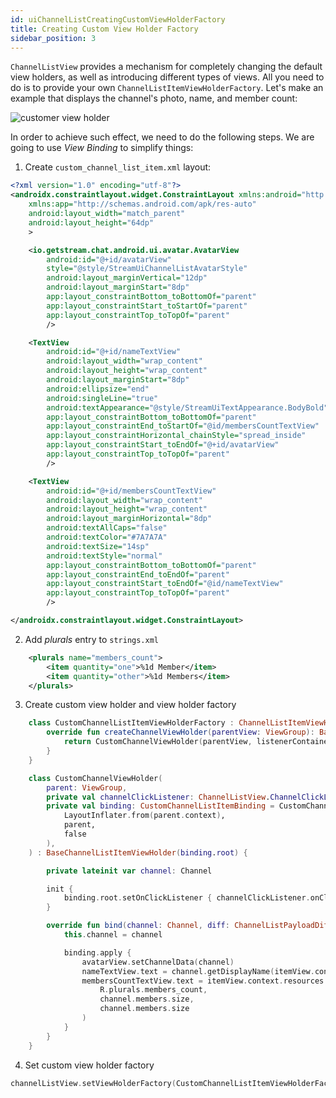 ```yaml
---
id: uiChannelListCreatingCustomViewHolderFactory
title: Creating Custom View Holder Factory
sidebar_position: 3
---
```

`ChannelListView` provides a mechanism for completely changing the default view holders, as well as introducing different types of views. All you need to do is to provide your own `ChannelListItemViewHolderFactory`. Let's make an example that displays the channel's photo, name, and member count:

![customer view holder](/img/custom_view_holder.png)

In order to achieve such effect, we need to do the following steps. We are going to use _View Binding_ to simplify things:
1. Create `custom_channel_list_item.xml` layout:
```xml
<?xml version="1.0" encoding="utf-8"?>
<androidx.constraintlayout.widget.ConstraintLayout xmlns:android="http://schemas.android.com/apk/res/android"
    xmlns:app="http://schemas.android.com/apk/res-auto"
    android:layout_width="match_parent"
    android:layout_height="64dp"
    >

    <io.getstream.chat.android.ui.avatar.AvatarView
        android:id="@+id/avatarView"
        style="@style/StreamUiChannelListAvatarStyle"
        android:layout_marginVertical="12dp"
        android:layout_marginStart="8dp"
        app:layout_constraintBottom_toBottomOf="parent"
        app:layout_constraintStart_toStartOf="parent"
        app:layout_constraintTop_toTopOf="parent"
        />

    <TextView
        android:id="@+id/nameTextView"
        android:layout_width="wrap_content"
        android:layout_height="wrap_content"
        android:layout_marginStart="8dp"
        android:ellipsize="end"
        android:singleLine="true"
        android:textAppearance="@style/StreamUiTextAppearance.BodyBold"
        app:layout_constraintBottom_toBottomOf="parent"
        app:layout_constraintEnd_toStartOf="@id/membersCountTextView"
        app:layout_constraintHorizontal_chainStyle="spread_inside"
        app:layout_constraintStart_toEndOf="@+id/avatarView"
        app:layout_constraintTop_toTopOf="parent"
        />

    <TextView
        android:id="@+id/membersCountTextView"
        android:layout_width="wrap_content"
        android:layout_height="wrap_content"
        android:layout_marginHorizontal="8dp"
        android:textAllCaps="false"
        android:textColor="#7A7A7A"
        android:textSize="14sp"
        android:textStyle="normal"
        app:layout_constraintBottom_toBottomOf="parent"
        app:layout_constraintEnd_toEndOf="parent"
        app:layout_constraintStart_toEndOf="@id/nameTextView"
        app:layout_constraintTop_toTopOf="parent"
        />

</androidx.constraintlayout.widget.ConstraintLayout>
```
2. Add _plurals_ entry to `strings.xml`
```xml
    <plurals name="members_count">
        <item quantity="one">%1d Member</item>
        <item quantity="other">%1d Members</item>
    </plurals>
```
3. Create custom view holder and view holder factory
```kotlin
    class CustomChannelListItemViewHolderFactory : ChannelListItemViewHolderFactory() {
        override fun createChannelViewHolder(parentView: ViewGroup): BaseChannelListItemViewHolder {
            return CustomChannelViewHolder(parentView, listenerContainer.channelClickListener)
        }
    }

    class CustomChannelViewHolder(
        parent: ViewGroup,
        private val channelClickListener: ChannelListView.ChannelClickListener,
        private val binding: CustomChannelListItemBinding = CustomChannelListItemBinding.inflate(
            LayoutInflater.from(parent.context),
            parent,
            false
        ),
    ) : BaseChannelListItemViewHolder(binding.root) {

        private lateinit var channel: Channel

        init {
            binding.root.setOnClickListener { channelClickListener.onClick(channel) }
        }

        override fun bind(channel: Channel, diff: ChannelListPayloadDiff) {
            this.channel = channel

            binding.apply {
                avatarView.setChannelData(channel)
                nameTextView.text = channel.getDisplayName(itemView.context)
                membersCountTextView.text = itemView.context.resources.getQuantityString(
                    R.plurals.members_count,
                    channel.members.size,
                    channel.members.size
                )
            }
        }
    }
```
4. Set custom view holder factory
```kotlin
channelListView.setViewHolderFactory(CustomChannelListItemViewHolderFactory())
```
